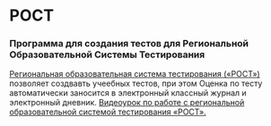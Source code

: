# POCT
### Программа для создания тестов для Региональной Образовательной Системы Тестирования
[Региональная образовательная система тестирования («РОСТ»)](http://www.ir-tech.ru/?products=rost) позволяет создвавть учеебных тестов, 
при этом Оценка по тесту автоматически заносится в электронный классный журнал и электронный дневник.
[Видеоурок по работе с региональной образовательной системой тестирования «РОСТ».](https://drive.google.com/file/d/0B9Ne8mwSPZxYYUx0ZXdnR1RBZEE/view?usp=sharing)
